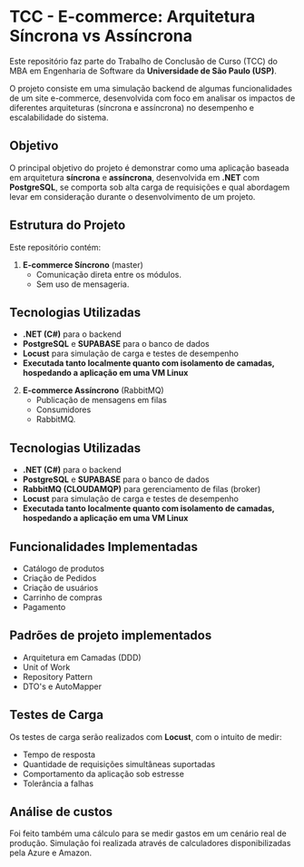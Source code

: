 # TCC - E-commerce: Arquitetura Síncrona vs Assíncrona

Este repositório faz parte do Trabalho de Conclusão de Curso (TCC) do MBA em Engenharia de Software da **Universidade de São Paulo (USP)**.

O projeto consiste em uma simulação backend de algumas funcionalidades de um site e-commerce, desenvolvida com foco em analisar os impactos de diferentes arquiteturas (síncrona e assíncrona) no desempenho e escalabilidade do sistema.

## Objetivo

O principal objetivo do projeto é demonstrar como uma aplicação baseada em arquitetura **síncrona** e **assíncrona**, desenvolvida em **.NET** com **PostgreSQL**, se comporta sob alta carga de requisições e qual abordagem levar em consideração durante o desenvolvimento de um projeto.

## Estrutura do Projeto

Este repositório contém:

1. **E-commerce Síncrono** (master)
   - Comunicação direta entre os módulos.
   - Sem uso de mensageria.

## Tecnologias Utilizadas

- **.NET (C#)** para o backend
- **PostgreSQL** e **SUPABASE** para o banco de dados
- **Locust** para simulação de carga e testes de desempenho
- **Executada tanto localmente quanto com isolamento de camadas, hospedando a aplicação em uma VM Linux**

2. **E-commerce Assíncrono** (RabbitMQ)
   - Publicação de mensagens em filas
   - Consumidores
   - RabbitMQ.

## Tecnologias Utilizadas

- **.NET (C#)** para o backend
- **PostgreSQL** e **SUPABASE** para o banco de dados
- **RabbitMQ (CLOUDAMQP)** para gerenciamento de filas (broker)
- **Locust** para simulação de carga e testes de desempenho
- **Executada tanto localmente quanto com isolamento de camadas, hospedando a aplicação em uma VM Linux**

## Funcionalidades Implementadas

- Catálogo de produtos
- Criação de Pedidos
- Criação de usuários
- Carrinho de compras
- Pagamento

## Padrões de projeto implementados
-  Arquitetura em Camadas (DDD)
-  Unit of Work
-  Repository Pattern
-  DTO's e AutoMapper

## Testes de Carga

Os testes de carga serão realizados com **Locust**, com o intuito de medir:

- Tempo de resposta
- Quantidade de requisições simultâneas suportadas
- Comportamento da aplicação sob estresse
- Tolerância a falhas


## Análise de custos
Foi feito também uma cálculo para se medir gastos em um cenário real de produção. Simulação foi realizada através de calculadores disponibilizadas pela Azure e Amazon.




